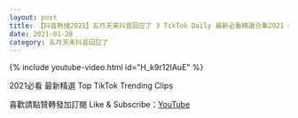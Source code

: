 ```yaml
---
layout: post
title: 【抖音熱搜2021】五月天来抖音回应了 3 TikTok Daily 最新必看精選合集2021 01 28
date: 2021-01-28
category: 五月天来抖音回应了
---
```


{% include youtube-video.html id="H_k9r12IAuE" %}

2021必看 最新精選 Top TikTok Trending Clips

喜歡請點贊轉發加訂閱 Like & Subscribe：[YouTube](https://www.youtube.com/channel/UCAoR7VcanIPd04uEq_GIylA/videos)

